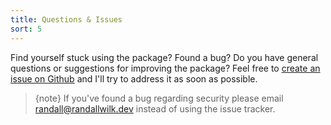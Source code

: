 ```yaml
---
title: Questions & Issues
sort: 5
---
```


Find yourself stuck using the package? Found a bug? Do you have general questions or suggestions for improving the package?
Feel free to [create an issue on Github](https://github.com/rawilk/yubikey-u2f/issues) and I'll try to address it as soon as possible.

> {note} If you've found a bug regarding security please email [randall@randallwilk.dev](mailto:randall@randallwilk.dev) instead of using the issue tracker.
